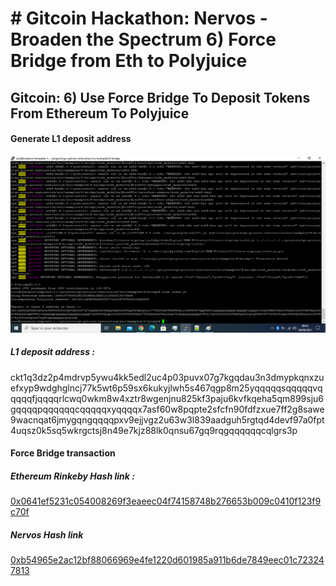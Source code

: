 <h1> # Gitcoin Hackathon: Nervos - Broaden the Spectrum 6) Force Bridge from Eth to Polyjuice </h1>
<h2>  Gitcoin: 6) Use Force Bridge To Deposit Tokens From Ethereum To Polyjuice </h2>


<h4> Generate L1 deposit address </h4>

<p>
	<img src="https://github.com/maxx6262/Gitcoin--CKB-6-Force-Bridge/blob/main/L1-deposit-address-generated.png" alt="console output when L1 address is generated"/>
</p>

<p>
	<h5>  L1 deposit address : </h5>
	ckt1q3dz2p4mdrvp5ywu4kk5edl2uc4p03puvx07g7kgqdau3n3dmypkqnxzuefxyp9wdghglncj77k5wt6p59sx6kukyjlwh5s467qgp8m25yqqqqqsqqqqqvqqqqqfjqqqqrlcwq0wkm8w4xztr8wgenjnu825kf3paju6kvfkqeha5qm899sju6gqqqqpqqqqqqcqqqqqxyqqqqx7asf60w8pqpte2sfcfn90fdfzxue7ff2g8sawe9wacnqat6jmygqngqqqqpxv9ejjvgz2u63w3l839aadguh5rgtqd4devf97a0fpt4uqsz0k5sq5wkrgctsj8n49e7kjz88lk0qnsu67gq9rqgqqqqqqcqlgrs3p
</p>


<h4> Force Bridge transaction </h4>

<h5> Ethereum Rinkeby Hash link : </h5>
<p>
<a href='https://rinkeby.etherscan.io/tx/0x0641ef5231c054008269f3eaeec04f74158748b276653b009c0410f123f9c70f'>
	0x0641ef5231c054008269f3eaeec04f74158748b276653b009c0410f123f9c70f
</a>
</p>
<h5> Nervos Hash link </h5>
<p>
	<a href='https://explorer.nervos.org/aggron/transaction/0xb54965e2ac12bf88066969e4fe1220d601985a911b6de7849eec01c723247813'>
		0xb54965e2ac12bf88066969e4fe1220d601985a911b6de7849eec01c723247813
	</a>
</p>
